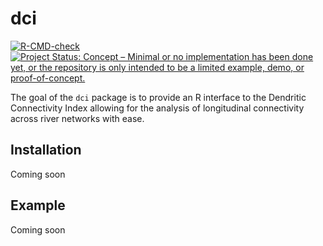 
# dci

<!-- badges: start -->
[![R-CMD-check](https://github.com/aarkilanian/dci/workflows/R-CMD-check/badge.svg)](https://github.com/aarkilanian/dci/actions)
[![Project Status: Concept – Minimal or no implementation has been done yet, or the repository is only intended to be a limited example, demo, or proof-of-concept.](https://www.repostatus.org/badges/latest/concept.svg)](https://www.repostatus.org/#concept)
<!-- badges: end -->

The goal of the `dci` package is to provide an R interface to the Dendritic Connectivity Index allowing for the analysis of longitudinal connectivity across river networks with ease.

## Installation

Coming soon

## Example

Coming soon

